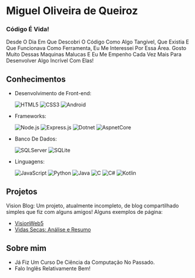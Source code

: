 # Miguel Oliveira de Queiroz
### Código É Vida!

Desde O Dia Em Que Descobri O Código Como Algo Tangível, Que Existia E Que Funcionava Como Ferramenta, Eu Me Interessei Por Essa Área. Gosto Muito Dessas Maquinas Malucas E Eu Me Empenho Cada Vez Mais Para Desenvolver Algo Incrível Com Elas!

## Conhecimentos

- Desenvolvimento de Front-end:

  ![HTML5](https://img.shields.io/badge/HTML5-E34F26?style=for-the-badge&logo=html5&logoColor=white)
  ![CSS3](https://img.shields.io/badge/CSS3-1572B6?style=for-the-badge&logo=css&logoColor=white)
  ![Android](https://img.shields.io/badge/Android-3DDC84?style=for-the-badge&logo=androidstudio&logoColor=white)

- Frameworks:

  ![Node.js](https://img.shields.io/badge/Node.js-339933?style=for-the-badge&logo=node.js&logoColor=white)
  ![Express.js](https://img.shields.io/badge/Express.js-000000?style=for-the-badge&logo=express&logoColor=white)
  ![Dotnet](https://img.shields.io/badge/Dotnet-512BD4?style=for-the-badge&logo=dotnet&logoColor=white)
  ![AspnetCore](https://img.shields.io/badge/Aspnet%20Core-3178C6?style=for-the-badge&logo=dotnet&logoColor=white)

- Banco De Dados:

  ![SQLServer](https://img.shields.io/badge/MSSQL_Server-CC2927?style=for-the-badge&logo=microsoft-sql-server&logoColor=white)
  ![SQLite](https://img.shields.io/badge/SQLite-003B57?style=for-the-badge&logo=sqlite&logoColor=white)

- Linguagens:

  ![JavaScript](https://img.shields.io/badge/JavaScript-F7DF1E?style=for-the-badge&logo=javascript&logoColor=black)
  ![Python](https://img.shields.io/badge/Python-3776AB?style=for-the-badge&logo=python&logoColor=white)
  ![Java](https://img.shields.io/badge/Java-007396?style=for-the-badge&logo=java&logoColor=white)
  ![C](https://img.shields.io/badge/C-A8B9CC?style=for-the-badge&logo=c&logoColor=white)
  ![C#](https://img.shields.io/badge/CSharp-512BD4?style=for-the-badge&logo=dotnet&logoColor=white)
  ![Kotlin](https://img.shields.io/badge/Kotlin-7F52FF?style=for-the-badge&logo=kotlin&logoColor=white)

## Projetos

Vision Blog: Um projeto, atualmente incompleto, de blog compartilhado simples que fiz com alguns amigos! Alguns exemplos de página:
- [VisionWeb5](https://visionweb5.netlify.app)
- [Vidas Secas: Análise e Resumo](https://vidassecaslivro.netlify.app)

## Sobre mim

- Já Fiz Um Curso De Ciência da Computação No Passado.
- Falo Inglês Relativamente Bem!
